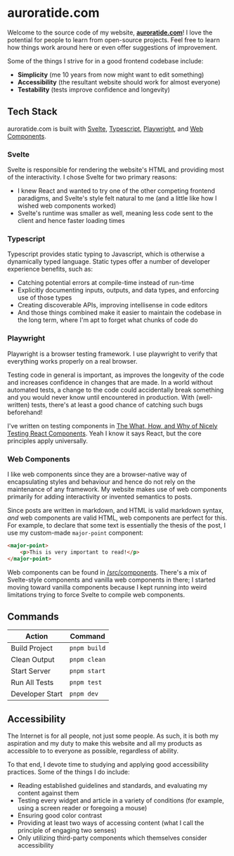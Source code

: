 # auroratide.com

Welcome to the source code of my website, **[auroratide.com](https://auroratide.com)**! I love the potential for people to learn from open-source projects. Feel free to learn how things work around here or even offer suggestions of improvement.

Some of the things I strive for in a good frontend codebase include:

* **Simplicity** (me 10 years from now might want to edit something)
* **Accessibility** (the resultant website should work for almost everyone)
* **Testability** (tests improve confidence and longevity)

## Tech Stack

auroratide.com is built with [Svelte](https://svelte.dev/), [Typescript](https://www.typescriptlang.org/), [Playwright](https://playwright.dev/), and [Web Components](https://developer.mozilla.org/en-US/docs/Web/Web_Components).

### Svelte

Svelte is responsible for rendering the website's HTML and providing most of the interactivity. I chose Svelte for two primary reasons:

* I knew React and wanted to try one of the other competing frontend paradigms, and Svelte's style felt natural to me (and a little like how I wished web components worked)
* Svelte's runtime was smaller as well, meaning less code sent to the client and hence faster loading times

### Typescript

Typescript provides static typing to Javascript, which is otherwise a dynamically typed language. Static types offer a number of developer experience benefits, such as:

* Catching potential errors at compile-time instead of run-time
* Explicitly documenting inputs, outputs, and data types, and enforcing use of those types
* Creating discoverable APIs, improving intellisense in code editors
* And those things combined make it easier to maintain the codebase in the long term, where I'm apt to forget what chunks of code do

### Playwright

Playwright is a browser testing framework. I use playwright to verify that everything works properly on a real browser.

Testing code in general is important, as improves the longevity of the code and increases confidence in changes that are made. In a world without automated tests, a change to the code could accidentally break something and you would never know until encountered in production. With (well-written) tests, there's at least a good chance of catching such bugs beforehand!

I've written on testing components in [The What, How, and Why of Nicely Testing React Components](https://auroratide.com/posts/nicely-testing-react-components). Yeah I know it says React, but the core principles apply universally.

### Web Components

I like web components since they are a browser-native way of encapsulating styles and behaviour and hence do not rely on the maintenance of any framework. My website makes use of web components primarily for adding interactivity or invented semantics to posts.

Since posts are written in markdown, and HTML is valid markdown syntax, _and_ web components are valid HTML, web components are perfect for this. For example, to declare that some text is essentially the thesis of the post, I use my custom-made `major-point` component:

```html
<major-point>
	<p>This is very important to read!</p>
</major-point>
```

Web components can be found in [/src/components](/src/components). There's a mix of Svelte-style components and vanilla web components in there; I started moving toward vanilla components because I kept running into weird limitations trying to force Svelte to compile web components.

## Commands

| Action           | Command               |
| ---------------- | --------------------- |
| Build Project    | `pnpm build`       |
| Clean Output     | `pnpm clean`       |
| Start Server     | `pnpm start`           |
| Run All Tests    | `pnpm test`            |
| Developer Start  | `pnpm dev`         |

## Accessibility

The Internet is for all people, not just some people. As such, it is both my aspiration and my duty to make this website and all my products as accessible to to everyone as possible, regardless of ability.

To that end, I devote time to studying and applying good accessibility practices. Some of the things I do include:

* Reading established guidelines and standards, and evaluating my content against them
* Testing every widget and article in a variety of conditions (for example, using a screen reader or foregoing a mouse)
* Ensuring good color contrast
* Providing at least two ways of accessing content (what I call the principle of engaging two senses)
* Only utilizing third-party components which themselves consider accessibility
